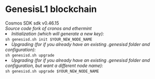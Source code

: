 <h1>GenesisL1 blockchain</h1>
Cosmos SDK sdk v0.46.15</br>
<i>Source code fork of cronos and ethermint</i>

<li><i>Initialization (which will generate a new key):</i></br>
<code>sh genesisd.sh init $YOUR_NEW_NODE_NAME</code></li>

<li><i>Upgrading (for if you already have an existing .genesisd folder and configuration):</i></br>  
<code>sh genesisd.sh upgrade</code></li>

<li><i>Upgrading (for if you already have an existing .genesisd folder and configuration, but want a different node name):</i></br>
<code>sh genesisd.sh upgrade $YOUR_NEW_NODE_NAME</code></li>
